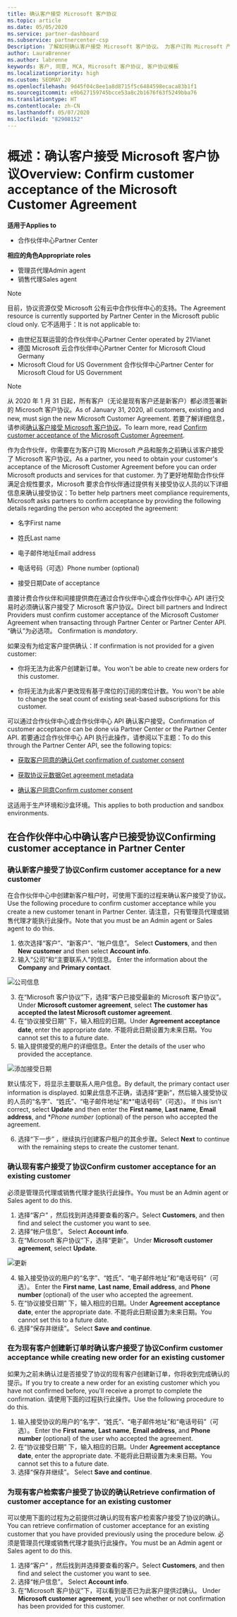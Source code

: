 ```yaml
---
title: 确认客户接受 Microsoft 客户协议
ms.topic: article
ms.date: 05/05/2020
ms.service: partner-dashboard
ms.subservice: partnercenter-csp
Description: 了解如何确认客户接受 Microsoft 客户协议。 为客户订购 Microsoft 产品和服务时，可能需要这样做。
author: LauraBrenner
ms.author: labrenne
keywords: 客户, 同意, MCA, Microsoft 客户协议, 客户协议模板
ms.localizationpriority: high
ms.custom: SEOMAY.20
ms.openlocfilehash: 9d45f04c8ee1a8d8715f5c6484598ecaca83b1f1
ms.sourcegitcommit: e9b627159745bcce53a8c2b1676f63f5249bba76
ms.translationtype: HT
ms.contentlocale: zh-CN
ms.lasthandoff: 05/07/2020
ms.locfileid: "82908152"
---
```

# <a name="overview-confirm-customer-acceptance-of-the-microsoft-customer-agreement"></a><span data-ttu-id="b939a-105">概述：确认客户接受 Microsoft 客户协议</span><span class="sxs-lookup"><span data-stu-id="b939a-105">Overview: Confirm customer acceptance of the Microsoft Customer Agreement</span></span>

<span data-ttu-id="b939a-106">**适用于**</span><span class="sxs-lookup"><span data-stu-id="b939a-106">**Applies to**</span></span>
-  <span data-ttu-id="b939a-107">合作伙伴中心</span><span class="sxs-lookup"><span data-stu-id="b939a-107">Partner Center</span></span>

<span data-ttu-id="b939a-108">**相应的角色**</span><span class="sxs-lookup"><span data-stu-id="b939a-108">**Appropriate roles**</span></span>

- <span data-ttu-id="b939a-109">管理员代理</span><span class="sxs-lookup"><span data-stu-id="b939a-109">Admin agent</span></span>
- <span data-ttu-id="b939a-110">销售代理</span><span class="sxs-lookup"><span data-stu-id="b939a-110">Sales agent</span></span>

> [!NOTE]
> <span data-ttu-id="b939a-111">目前，协议资源仅受 Microsoft 公有云中合作伙伴中心的支持。</span><span class="sxs-lookup"><span data-stu-id="b939a-111">The Agreement resource is currently supported by Partner Center in the Microsoft public cloud only.</span></span> <span data-ttu-id="b939a-112">它不适用于：</span><span class="sxs-lookup"><span data-stu-id="b939a-112">It is not applicable to:</span></span>
> * <span data-ttu-id="b939a-113">由世纪互联运营的合作伙伴中心</span><span class="sxs-lookup"><span data-stu-id="b939a-113">Partner Center operated by 21Vianet</span></span>
> * <span data-ttu-id="b939a-114">德国 Microsoft 云合作伙伴中心</span><span class="sxs-lookup"><span data-stu-id="b939a-114">Partner Center for Microsoft Cloud Germany</span></span>
> * <span data-ttu-id="b939a-115">Microsoft Cloud for US Government 合作伙伴中心</span><span class="sxs-lookup"><span data-stu-id="b939a-115">Partner Center for Microsoft Cloud for US Government</span></span>

>[!NOTE]
><span data-ttu-id="b939a-116">从 2020 年 1 月 31 日起，所有客户（无论是现有客户还是新客户）都必须签署新的 Microsoft 客户协议。</span><span class="sxs-lookup"><span data-stu-id="b939a-116">As of January 31, 2020, all customers, existing and new, must sign the new Microsoft Customer Agreement.</span></span> <span data-ttu-id="b939a-117">若要了解详细信息，请参阅[确认客户接受 Microsoft 客户协议](confirm-customer-agreement.md)。</span><span class="sxs-lookup"><span data-stu-id="b939a-117">To learn more, read [Confirm customer acceptance of the Microsoft Customer Agreement](confirm-customer-agreement.md).</span></span>

<span data-ttu-id="b939a-118">作为合作伙伴，你需要在为客户订购 Microsoft 产品和服务之前确认该客户接受了 Microsoft 客户协议。</span><span class="sxs-lookup"><span data-stu-id="b939a-118">As a partner, you need to obtain your customer's acceptance of the Microsoft Customer Agreement before you can order Microsoft products and services for that customer.</span></span> <span data-ttu-id="b939a-119">为了更好地帮助合作伙伴满足合规性要求，Microsoft 要求合作伙伴通过提供有关接受协议人员的以下详细信息来确认接受协议：</span><span class="sxs-lookup"><span data-stu-id="b939a-119">To better help partners meet compliance requirements, Microsoft asks partners to confirm acceptance by providing the following details regarding the person who accepted the agreement:</span></span>

- <span data-ttu-id="b939a-120">名字</span><span class="sxs-lookup"><span data-stu-id="b939a-120">First name</span></span>

- <span data-ttu-id="b939a-121">姓氏</span><span class="sxs-lookup"><span data-stu-id="b939a-121">Last name</span></span>

- <span data-ttu-id="b939a-122">电子邮件地址</span><span class="sxs-lookup"><span data-stu-id="b939a-122">Email address</span></span>

- <span data-ttu-id="b939a-123">电话号码（可选）</span><span class="sxs-lookup"><span data-stu-id="b939a-123">Phone number (optional)</span></span>

- <span data-ttu-id="b939a-124">接受日期</span><span class="sxs-lookup"><span data-stu-id="b939a-124">Date of acceptance</span></span>

<span data-ttu-id="b939a-125">直接计费合作伙伴和间接提供商在通过合作伙伴中心或合作伙伴中心 API 进行交易时必须确认客户接受了 Microsoft 客户协议。</span><span class="sxs-lookup"><span data-stu-id="b939a-125">Direct bill partners and Indirect Providers must confirm customer acceptance of the Microsoft Customer Agreement when transacting through Partner Center or Partner Center API.</span></span> <span data-ttu-id="b939a-126">“确认”为必选项。 </span><span class="sxs-lookup"><span data-stu-id="b939a-126">Confirmation is *mandatory*.</span></span>

<span data-ttu-id="b939a-127">如果没有为给定客户提供确认：</span><span class="sxs-lookup"><span data-stu-id="b939a-127">If confirmation is not provided for a given customer:</span></span>

-    <span data-ttu-id="b939a-128">你将无法为此客户创建新订单。</span><span class="sxs-lookup"><span data-stu-id="b939a-128">You won't be able to create new orders for this customer.</span></span>

-    <span data-ttu-id="b939a-129">你将无法为此客户更改现有基于席位的订阅的席位计数。</span><span class="sxs-lookup"><span data-stu-id="b939a-129">You won't be able to change the seat count of existing seat-based subscriptions for this customer.</span></span>

<span data-ttu-id="b939a-130">可以通过合作伙伴中心或合作伙伴中心 API 确认客户接受。</span><span class="sxs-lookup"><span data-stu-id="b939a-130">Confirmation of customer acceptance can be done via Partner Center or the Partner Center API.</span></span> <span data-ttu-id="b939a-131">若要通过合作伙伴中心 API 执行此操作，请参阅以下主题：</span><span class="sxs-lookup"><span data-stu-id="b939a-131">To do this through the Partner Center API, see the following topics:</span></span> 

-   [<span data-ttu-id="b939a-132">获取客户同意的确认</span><span class="sxs-lookup"><span data-stu-id="b939a-132">Get confirmation of customer consent</span></span>](https://docs.microsoft.com/partner-center/develop/get-confirmation-of-customer-consent)

-   [<span data-ttu-id="b939a-133">获取协议元数据</span><span class="sxs-lookup"><span data-stu-id="b939a-133">Get agreement metadata</span></span>](https://docs.microsoft.com/partner-center/develop/get-agreement-metadata)

-   [<span data-ttu-id="b939a-134">确认客户同意</span><span class="sxs-lookup"><span data-stu-id="b939a-134">Confirm customer consent</span></span>](https://docs.microsoft.com/partner-center/develop/confirm-customer-consent)


<span data-ttu-id="b939a-135">这适用于生产环境和沙盒环境。</span><span class="sxs-lookup"><span data-stu-id="b939a-135">This applies to both production and sandbox environments.</span></span>

## <a name="confirming-customer-acceptance-in-partner-center"></a><span data-ttu-id="b939a-136">在合作伙伴中心中确认客户已接受协议</span><span class="sxs-lookup"><span data-stu-id="b939a-136">Confirming customer acceptance in Partner Center</span></span>

### <a name="confirm-customer-acceptance-for-a-new-customer"></a><span data-ttu-id="b939a-137">确认新客户接受了协议</span><span class="sxs-lookup"><span data-stu-id="b939a-137">Confirm customer acceptance for a new customer</span></span>

<span data-ttu-id="b939a-138">在合作伙伴中心中创建新客户租户时，可使用下面的过程来确认客户接受了协议。</span><span class="sxs-lookup"><span data-stu-id="b939a-138">Use the following procedure to confirm customer acceptance while you create a new customer tenant in Partner Center.</span></span> <span data-ttu-id="b939a-139">请注意，只有管理员代理或销售代理才能执行此操作。</span><span class="sxs-lookup"><span data-stu-id="b939a-139">Note that you must be an Admin agent or Sales agent to do this.</span></span>

1. <span data-ttu-id="b939a-140">依次选择“客户”、“新客户”、“帐户信息”。   </span><span class="sxs-lookup"><span data-stu-id="b939a-140">Select **Customers**, and then **New customer** and then select **Account info**.</span></span>
2. <span data-ttu-id="b939a-141">输入“公司”和“主要联系人”的信息。  </span><span class="sxs-lookup"><span data-stu-id="b939a-141">Enter the information about the **Company** and **Primary contact**.</span></span>

![公司信息](images/mca/mca1.png)

3. <span data-ttu-id="b939a-143">在“Microsoft 客户协议”下，选择“客户已接受最新的 Microsoft 客户协议”。  </span><span class="sxs-lookup"><span data-stu-id="b939a-143">Under **Microsoft customer agreement**, select **The customer has accepted the latest Microsoft customer agreement**.</span></span>
4. <span data-ttu-id="b939a-144">在“协议接受日期”  下，输入相应的日期。</span><span class="sxs-lookup"><span data-stu-id="b939a-144">Under **Agreement acceptance date**, enter the appropriate date.</span></span> <span data-ttu-id="b939a-145">不能将此日期设置为未来日期。</span><span class="sxs-lookup"><span data-stu-id="b939a-145">You cannot set this to a future date.</span></span>
5. <span data-ttu-id="b939a-146">输入提供接受的用户的详细信息。</span><span class="sxs-lookup"><span data-stu-id="b939a-146">Enter the details of the user who provided the acceptance.</span></span>

![添加接受日期](images/mca/MCA3.png)

<span data-ttu-id="b939a-148">默认情况下，将显示主要联系人用户信息。</span><span class="sxs-lookup"><span data-stu-id="b939a-148">By default, the primary contact user information is displayed.</span></span> <span data-ttu-id="b939a-149">如果此信息不正确，请选择“更新”，然后输入接受协议的人员的“名字”、“姓氏”、“电子邮件地址”和\*“电话号码”（可选）。     </span><span class="sxs-lookup"><span data-stu-id="b939a-149">If this isn't correct, select **Update** and then enter the **First name**, **Last name**, **Email address**, and \**Phone number* (optional) of the person who accepted the agreement.</span></span>

6. <span data-ttu-id="b939a-150">选择“下一步”  ，继续执行创建客户租户的其余步骤。</span><span class="sxs-lookup"><span data-stu-id="b939a-150">Select **Next** to continue with the remaining steps to create the customer tenant.</span></span>

### <a name="confirm-customer-acceptance-for-an-existing-customer"></a><span data-ttu-id="b939a-151">确认现有客户接受了协议</span><span class="sxs-lookup"><span data-stu-id="b939a-151">Confirm customer acceptance for an existing customer</span></span>

<span data-ttu-id="b939a-152">必须是管理员代理或销售代理才能执行此操作。</span><span class="sxs-lookup"><span data-stu-id="b939a-152">You must be an Admin agent or Sales agent to do this.</span></span>

1. <span data-ttu-id="b939a-153">选择“客户”  ，然后找到并选择要查看的客户。</span><span class="sxs-lookup"><span data-stu-id="b939a-153">Select **Customers**, and then find and select the customer you want to see.</span></span>
2. <span data-ttu-id="b939a-154">选择“帐户信息”。 </span><span class="sxs-lookup"><span data-stu-id="b939a-154">Select **Account info**.</span></span>
3. <span data-ttu-id="b939a-155">在“Microsoft 客户协议”下，选择“更新”。  </span><span class="sxs-lookup"><span data-stu-id="b939a-155">Under **Microsoft customer agreement**, select **Update**.</span></span>

![更新](images/mca/mca4.png)

4. <span data-ttu-id="b939a-157">输入接受协议的用户的“名字”、“姓氏”、“电子邮件地址”和“电话号码”（可选）。    </span><span class="sxs-lookup"><span data-stu-id="b939a-157">Enter the **First name**, **Last name**, **Email address**, and **Phone number** (optional) of the user who accepted the agreement.</span></span>
5. <span data-ttu-id="b939a-158">在“协议接受日期”  下，输入相应的日期。</span><span class="sxs-lookup"><span data-stu-id="b939a-158">Under **Agreement acceptance date**, enter the appropriate date.</span></span> <span data-ttu-id="b939a-159">不能将此日期设置为未来日期。</span><span class="sxs-lookup"><span data-stu-id="b939a-159">You cannot set this to a future date.</span></span>
6. <span data-ttu-id="b939a-160">选择“保存并继续”。 </span><span class="sxs-lookup"><span data-stu-id="b939a-160">Select **Save and continue**.</span></span>

### <a name="confirm-customer-acceptance-while-creating-new-order-for-an-existing-customer"></a><span data-ttu-id="b939a-161">在为现有客户创建新订单时确认客户接受了协议</span><span class="sxs-lookup"><span data-stu-id="b939a-161">Confirm customer acceptance while creating new order for an existing customer</span></span>

<span data-ttu-id="b939a-162">如果为之前未确认过是否接受了协议的现有客户创建新订单，你将收到完成确认的提示。</span><span class="sxs-lookup"><span data-stu-id="b939a-162">If you try to create a new order for an existing customer which you have not confirmed before, you'll receive a prompt to complete the confirmation.</span></span> <span data-ttu-id="b939a-163">请使用下面的过程执行此操作。</span><span class="sxs-lookup"><span data-stu-id="b939a-163">Use the following procedure to do this.</span></span>

1. <span data-ttu-id="b939a-164">输入接受协议的用户的“名字”、“姓氏”、“电子邮件地址”和“电话号码”（可选）。    </span><span class="sxs-lookup"><span data-stu-id="b939a-164">Enter the **First name**, **Last name**, **Email address**, and **Phone number** (optional) of the user who accepted the agreement.</span></span>
2. <span data-ttu-id="b939a-165">在“协议接受日期”  下，输入相应的日期。</span><span class="sxs-lookup"><span data-stu-id="b939a-165">Under **Agreement acceptance date**, enter the appropriate date.</span></span> <span data-ttu-id="b939a-166">不能将此日期设置为未来日期。</span><span class="sxs-lookup"><span data-stu-id="b939a-166">You cannot set this to a future date.</span></span>
3. <span data-ttu-id="b939a-167">选择“保存并继续”。 </span><span class="sxs-lookup"><span data-stu-id="b939a-167">Select **Save and continue**.</span></span>

### <a name="retrieve-confirmation-of-customer-acceptance-for-an-existing-customer"></a><span data-ttu-id="b939a-168">为现有客户检索客户接受了协议的确认</span><span class="sxs-lookup"><span data-stu-id="b939a-168">Retrieve confirmation of customer acceptance for an existing customer</span></span>

<span data-ttu-id="b939a-169">可以使用下面的过程为之前提供过确认的现有客户检索客户接受了协议的确认。</span><span class="sxs-lookup"><span data-stu-id="b939a-169">You can retrieve confirmation of customer acceptance for an existing customer that you have provided previously using the procedure below.</span></span> <span data-ttu-id="b939a-170">必须是管理员代理或销售代理才能执行此操作。</span><span class="sxs-lookup"><span data-stu-id="b939a-170">You must be an Admin agent or Sales agent to do this.</span></span>

1. <span data-ttu-id="b939a-171">选择“客户”  ，然后找到并选择要查看的客户。</span><span class="sxs-lookup"><span data-stu-id="b939a-171">Select **Customers**, and then find and select the customer you want to see.</span></span>
2. <span data-ttu-id="b939a-172">选择“帐户信息”。 </span><span class="sxs-lookup"><span data-stu-id="b939a-172">Select **Account info**.</span></span>
3. <span data-ttu-id="b939a-173">在“Microsoft 客户协议”下，可以看到是否已为此客户提供过确认。 </span><span class="sxs-lookup"><span data-stu-id="b939a-173">Under **Microsoft customer agreement**, you'll see whether or not confirmation has been provided for this customer.</span></span>

